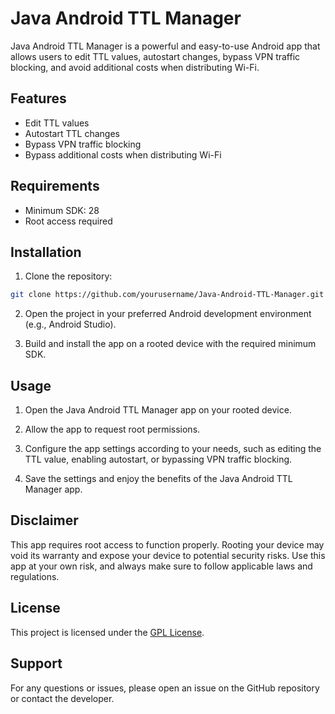 # Java Android TTL Manager

Java Android TTL Manager is a powerful and easy-to-use Android app that allows users to edit TTL values, autostart changes, bypass VPN traffic blocking, and avoid additional costs when distributing Wi-Fi. 

## Features

* Edit TTL values
* Autostart TTL changes
* Bypass VPN traffic blocking
* Bypass additional costs when distributing Wi-Fi

## Requirements

* Minimum SDK: 28
* Root access required

## Installation

1. Clone the repository:

```bash
git clone https://github.com/yourusername/Java-Android-TTL-Manager.git
```

2. Open the project in your preferred Android development environment (e.g., Android Studio).

3. Build and install the app on a rooted device with the required minimum SDK.

## Usage

1. Open the Java Android TTL Manager app on your rooted device.

2. Allow the app to request root permissions.

3. Configure the app settings according to your needs, such as editing the TTL value, enabling autostart, or bypassing VPN traffic blocking.

4. Save the settings and enjoy the benefits of the Java Android TTL Manager app.

## Disclaimer

This app requires root access to function properly. Rooting your device may void its warranty and expose your device to potential security risks. Use this app at your own risk, and always make sure to follow applicable laws and regulations.

## License

This project is licensed under the [GPL License](LICENSE).

## Support

For any questions or issues, please open an issue on the GitHub repository or contact the developer.
